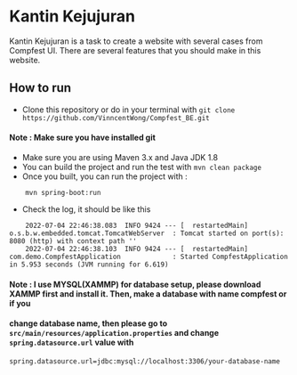 # Kantin Kejujuran
Kantin Kejujuran is a task to create a website with several cases from Compfest UI. There are several features that you should make in this website.

## How to run
* Clone this repository or do in your terminal with ```git clone https://github.com/VinncentWong/Compfest_BE.git```
#### Note : Make sure you have installed git
* Make sure you are using Maven 3.x and Java JDK 1.8
* You can build the project and run the test with ```mvn clean package```
* Once you built, you can run the project with :
```
    mvn spring-boot:run
```
* Check the log, it should be like this 
```
    2022-07-04 22:46:38.083  INFO 9424 --- [  restartedMain] o.s.b.w.embedded.tomcat.TomcatWebServer  : Tomcat started on port(s): 8080 (http) with context path ''
    2022-07-04 22:46:38.103  INFO 9424 --- [  restartedMain] com.demo.CompfestApplication             : Started CompfestApplication in 5.953 seconds (JVM running for 6.619)
```
#### Note : I use MYSQL(XAMMP) for database setup, please download XAMMP first and install it. Then, make a database with name compfest or if you
#### change database name, then please go to ```src/main/resources/application.properties``` and change ```spring.datasource.url``` value with
```spring.datasource.url=jdbc:mysql://localhost:3306/your-database-name```

